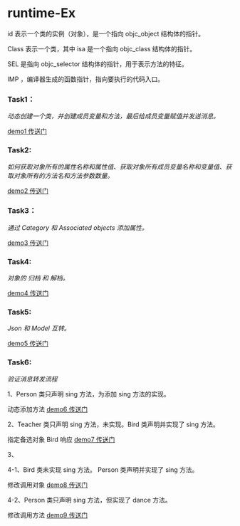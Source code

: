 # runtime-Ex

id 表示一个类的实例（对象），是一个指向 objc_object 结构体的指针。

Class 表示一个类，其中 isa 是一个指向 objc_class 结构体的指针。

SEL 是指向 objc_selector 结构体的指针，用于表示方法的特征。

IMP ，编译器生成的函数指针，指向要执行的代码入口。

### Task1：

*动态创建一个类，并创建成员变量和方法，最后给成员变量赋值并发送消息。*

[demo1 传送门](https://github.com/YinjunXi/runtime-Ex/tree/master/runtimeTest)

### Task2:

*如何获取对象所有的属性名称和属性值、获取对象所有成员变量名称和变量值、获取对象所有的方法名和方法参数数量。*

[demo2 传送门](https://github.com/Code-apes/runtime-Ex/tree/master/GetInfo)

### Task3：

*通过 Category 和 Associated objects 添加属性。*

[demo3 传送门](https://github.com/Code-apes/runtime-Ex/tree/master/AssociateObject)

### Task4:

*对象的 归档 和 解档。*

[demo4 传送门](https://github.com/Code-apes/runtime-Ex/tree/master/Archiver)

### Task5:

*Json 和 Model 互转。*

[demo5 传送门](https://github.com/Code-apes/runtime-Ex/tree/master/JsonModel)

### Task6:

*验证消息转发流程*

1、Person 类只声明 sing 方法，为添加 sing 方法的实现。

动态添加方法 [demo6 传送门](https://github.com/Code-apes/runtime-Ex/tree/master/MsgForwarding1)

2、Teacher 类只声明 sing 方法，未实现。Bird 类声明并实现了 sing 方法。

指定备选对象 Bird 响应 [demo7 传送门](https://github.com/Code-apes/runtime-Ex/tree/master/MsgForwarding2)

3、

4-1、Bird 类未实现 sing 方法。 Person 类声明并实现了 sing 方法。

修改调用对象 [demo8 传送门](https://github.com/Code-apes/runtime-Ex/tree/master/MsgForwarding41)

4-2、Person 类只声明 sing 方法，但实现了 dance 方法。

修改调用方法 [demo9 传送门](https://github.com/Code-apes/runtime-Ex/tree/master/MsgForwarding42)